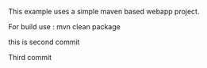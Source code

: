 This example uses a simple maven based webapp project.

For build use : mvn clean package

this is second commit

Third commit

